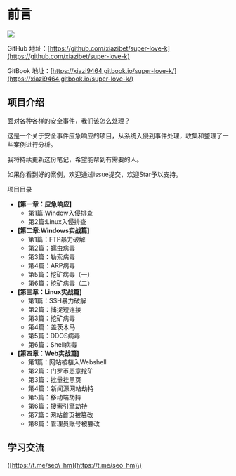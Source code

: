 # 前言

![](https://bypass007.github.io/Emergency-Response-Notes/Summary/image/sum-title.png)

GitHub 地址：[https://github.com/xiazibet/super-love-k](https://github.com/xiazibet/super-love-k)

GitBook 地址：[https://xiazi9464.gitbook.io/super-love-k/](https://xiazi9464.gitbook.io/super-love-k/)

## 项目介绍

面对各种各样的安全事件，我们该怎么处理？

这是一个关于安全事件应急响应的项目，从系统入侵到事件处理，收集和整理了一些案例进行分析。

我将持续更新这份笔记，希望能帮到有需要的人。

如果你看到好的案例，欢迎通过issue提交，欢迎Star予以支持。

项目目录

* **\[第一章：应急响应\]**
  * 第1篇:Window入侵排查
  * 第2篇:Linux入侵排查
* **\[第二章:Windows实战篇\]**
  * 第1篇：FTP暴力破解
  * 第2篇：蠕虫病毒
  * 第3篇：勒索病毒
  * 第4篇：ARP病毒
  * 第5篇：挖矿病毒（一）
  * 第6篇：挖矿病毒（二）
* **\[第三章：Linux实战篇\]**
  * 第1篇：SSH暴力破解
  * 第2篇：捕捉短连接
  * 第3篇：挖矿病毒
  * 第4篇：盖茨木马
  * 第5篇：DDOS病毒
  * 第6篇：Shell病毒
* **\[第四章：Web实战篇\]**
  * 第1篇：网站被植入Webshell
  * 第2篇：门罗币恶意挖矿
  * 第3篇：批量挂黑页
  * 第4篇：新闻源网站劫持
  * 第5篇：移动端劫持
  * 第6篇：搜索引擎劫持
  * 第7篇：网站首页被篡改
  * 第8篇：管理员账号被篡改

## 学习交流

\([https://t.me/seo\_hm](https://t.me/seo_hm)\)

